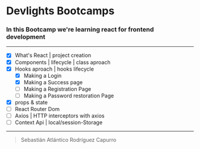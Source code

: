 # Devlights Bootcamps

### In this Bootcamp we're learning react for frontend development

---

* [x] What's React | project creation
* [x] Components | lifecycle | class aproach
* [x] Hooks aproach | hooks lifecycle
  * [x] Making a Login
  * [x] Making a Success page
  * [ ] Making a Registration Page
  * [ ] Making a Password restoration Page
* [x] props & state
* [ ] React Router Dom
* [ ] Axios | HTTP interceptors with axios
* [ ] Context Api | local/session-Storage

---

> Sebastián Atlántico Rodríguez Capurro
